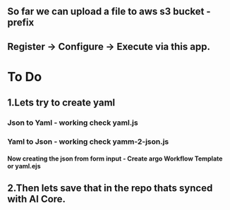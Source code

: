 ## So far we can upload a file to aws s3 bucket - prefix
## Register -> Configure -> Execute via this app.

# To Do 
## 1.Lets try to create yaml
### Json to Yaml - working  check yaml.js
### Yaml to Json - working  check yamm-2-json.js
#### Now creating the json from form input - Create argo Workflow Template  or yaml.ejs
## 2.Then lets save that in the repo thats synced with AI Core.

